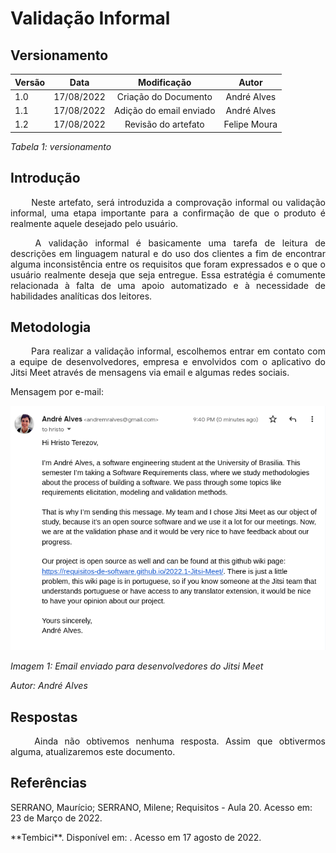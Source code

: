 # Validação Informal
## Versionamento
 
| Versão | Data | Modificação | Autor |
|-|-|:-:|:-:|
| 1.0 | 17/08/2022 | Criação do Documento | André Alves |
| 1.1 | 17/08/2022 | Adição do email enviado | André Alves |
| 1.2 | 17/08/2022 | Revisão do artefato | Felipe Moura|
*Tabela 1: versionamento*
 
## Introdução
<p align="justify">&emsp;&emsp; Neste artefato, será introduzida a comprovação
informal ou validação informal, uma etapa importante para a confirmação de que
o produto é realmente aquele desejado pelo usuário.</p>
<p align="justify">&emsp;&emsp; A validação informal é basicamente uma tarefa
de leitura de descrições em linguagem natural e do uso dos clientes a fim de
encontrar alguma inconsistência entre os requisitos que foram expressados e o
que o usuário realmente deseja que seja entregue. Essa estratégia é comumente
relacionada à falta de uma apoio automatizado e à necessidade de habilidades
analíticas dos leitores.</p>
 
## Metodologia
<p align="justify">&emsp;&emsp; Para realizar a validação informal, escolhemos
entrar em contato com a equipe de desenvolvedores, empresa e envolvidos com o
aplicativo do Jitsi Meet através de mensagens via email e algumas redes sociais.</p>

Mensagem por e-mail:

![Email](../../assets/validacao/emailMsg.png)

*Imagem 1: Email enviado para desenvolvedores do Jitsi Meet*

*Autor: André Alves*
 
## Respostas

<p align="justify">&emsp;&emsp; Ainda não obtivemos nenhuma resposta. Assim que
obtivermos alguma, atualizaremos este documento.</p>
 
## Referências
<p> SERRANO, Maurício; SERRANO, Milene; Requisitos - Aula 20. Acesso em: 23 de Março de 2022. </p>
**Tembici**. Disponível em: <https://requisitos-de-software.github.io/2021.2-Tembici/analise/validacao/validacao_informal>. Acesso em 17 agosto de 2022.
